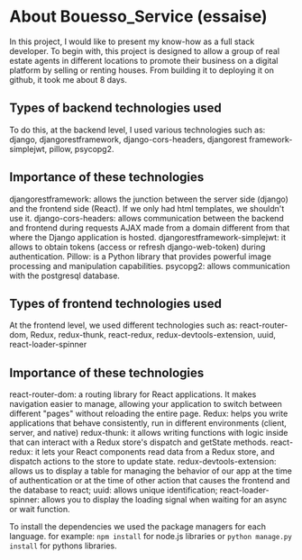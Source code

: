 # About Bouesso_Service (essaise)

In this project, I would like to present my know-how as a full stack developer. To begin with, this project is designed to allow a group of real estate agents in different locations to promote their business on a digital platform by selling or renting houses. From building it to deploying it on github, it took me about 8 days.

## Types of backend technologies used
To do this, at the backend level, I used various technologies such as: django, djangorestframework, django-cors-headers, djangorest framework-simplejwt, pillow, psycopg2.

## Importance of these technologies
djangorestframework: allows the junction between the server side (django) and the frontend side (React). If we only had html templates, we shouldn't use it.
django-cors-headers: allows communication between the backend and frontend during requests AJAX made from a domain different from that where the Django application is hosted.
djangorestframework-simplejwt: it allows to obtain tokens (access or refresh django-web-token) during authentication.
Pillow: is a Python library that provides powerful image processing and manipulation capabilities.
psycopg2: allows communication with the postgresql database.


## Types of frontend technologies used
At the frontend level, we used different technologies such as: react-router-dom, Redux, redux-thunk, react-redux, redux-devtools-extension, uuid, react-loader-spinner

## Importance of these technologies
react-router-dom: a routing library for React applications. It makes navigation easier to manage, allowing your application to switch between different "pages" without reloading the entire page.
Redux: helps you write applications that behave consistently, run in different environments (client, server, and native)
redux-thunk:  it allows writing functions with logic inside that can interact with a Redux store's dispatch and getState methods.
react-redux:  it lets your React components read data from a Redux store, and dispatch actions to the store to update state.
redux-devtools-extension: allows us to display a table for managing the behavior of our app at the time of authentication or at the time of other action that causes the frontend and the database to react;
uuid: allows unique identification;
react-loader-spinner: allows you to display the loading signal when waiting for an async or wait function.

To install the dependencies we used the package managers for each language. for example: `npm install` for node.js libraries or `python manage.py install` for pythons libraries.

